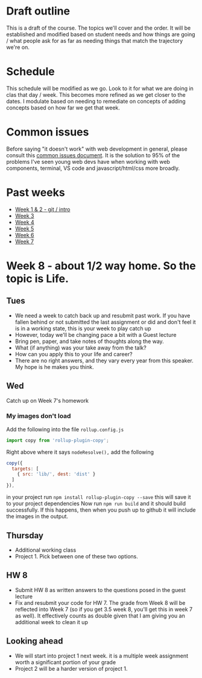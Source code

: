 # Draft outline
This is a draft of the course. The topics we'll cover and the order. It will be established and modified based on student needs and how things are going / what people ask for as far as needing things that match the trajectory we're on.

# Schedule
This schedule will be modified as we go. Look to it for what we are doing in clas that day / week. This becomes more refined as we get closer to the dates. I modulate based on needing to remediate on concepts of adding concepts based on how far we get that week.

# Common issues
Before saying "it doesn't work" with web development in general, please consult this [common issues document](common-issues.md). It is the solution to 95% of the problems I've seen young web devs have when working with web components, terminal, VS code and javascript/html/css more broadly.

# Past weeks
- [Week 1 & 2 - git / intro](fa24/week1-2.md)
- [Week 3](fa24/week-3.md)
- [Week 4](fa24/week-4.md)
- [Week 5](fa24/week-5.md)
- [Week 6](fa24/week-6.md)
- [Week 7](fa24/week-7.md)

# Week 8 - about 1/2 way home. So the topic is Life.

## Tues
- We need a week to catch back up and resubmit past work. If you have fallen behind or not submitted the last assignment or did and don't feel it is in a working state, this is your week to play catch up
- However, today we'll be changing pace a bit with a Guest lecture
- Bring pen, paper, and take notes of thoughts along the way.
- What (if anything) was your take away from the talk?
- How can you apply this to your life and career?
- There are no right answers, and they vary every year from this speaker. My hope is he makes you think.

## Wed
Catch up on Week 7's homework

### My images don't load

Add the following into the file `rollup.config.js`

```js
import copy from 'rollup-plugin-copy';
```
Right above where it says `nodeResolve(),` add the following
```js
copy({
  targets: [
    { src: 'lib/', dest: 'dist' }
  ]
}),
```

in your project run `npm install rollup-plugin-copy --save` this will save it to your project dependencies
Now run `npm run build` and it should build successfully. If this happens, then when you push up to github it will include the 
images in the output.

## Thursday
- Additional working class
- Project 1. Pick between one of these two options.

## HW 8
- Submit HW 8 as written answers to the questions posed in the guest lecture
- Fix and resubmit your code for HW 7. The grade from Week 8 will be reflected into Week 7  (so  if you get 3.5 week 8, you'll get this in week 7 as well). It effectively counts as double given that I am giving you an additional week to clean it up

## Looking ahead
- We will start into project 1 next week. it is a multiple week assignment worth a significant portion of your grade
- Project 2 will be a harder version of project 1.
